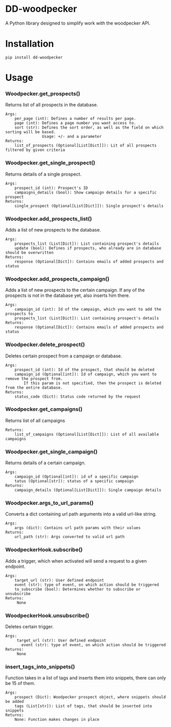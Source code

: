 # DD-woodpecker
A Python library designed to simplify work with the woodpecker API.

# Installation
`pip install dd-woodpecker`

# Usage

### Woodpecker.get_prospects()
 Returns list of all prospects in the database.

    Args:
        per_page (int): Defines a number of results per page.
        page (int): Defines a page number you want access to.
        sort (str): Defines the sort order, as well as the field on which sorting will be based.
                    Usage: +/- and a parameter
    Returns:
        list_of_prospects (Optional[List[Dict]]): Lit of all prospects filtered by given criteria

### Woodpecker.get_single_prospect()
Returns details of a single prospect.

    Args:
        prospect_id (int): Prospect's ID
        campaigns_details (bool): Show campaign details for a specific prospect
    Returns:
        single_prospect (Optional[List[Dict]]): Single prospect's details

### Woodpecker.add_prospects_list()
Adds a list of new prospects to the database.

    Args:
        prospects_list (List[Dict]): List containing prospect's details
        update (bool): Defines if prospects, who already are in database should be overwritten
    Returns:
        response (Optional[Dict]): Contains emails of added prospects and status

### Woodpecker.add_prospects_campaign()
Adds a list of new prospects to the certain campaign. If any of the prospects is not in the
        database yet, also inserts him there.

    Args:
        campaign_id (int): Id of the campaign, which you want to add the prospects to
        prospects_list (List[Dict]): List containing prospect's details
    Returns:
        response (Optional[Dict]): Contains emails of added prospects and status

### Woodpecker.delete_prospect()
Deletes certain prospect from a campaign or database.

    Args:
        prospect_id (int): Id of the prospect, that should be deleted
        campaign_id (Optional[int]): Id of campaign, which you want to remove the prospect from.
            If this param is not specified, then the prospect is deleted from the entire database.
    Returns:
        status_code (Dict): Status code returned by the request

### Woodpecker.get_campaigns()
Returns list of all campaigns

    Returns:
        list_of_campaigns (Optional[List[Dict]]): List of all available campaigns

### Woodpecker.get_single_campaign()
Returns details of a certain campaign.

    Args:
        campaign_id (Optional[int]): id of a specific campaign
        tatus (Optional[str]): status of a specific campaign
    Returns:
        campaign_details (Optional[List[Dict]]): Single campaign details

### Woodpecker.args_to_url_params()
Converts a dict containing url path arguments into a valid url-like string.

    Args:
        args (dict): Contains url path params with their values
    Returns:
        url_path (str): Args converted to valid url path

### WoodpeckerHook.subscribe()
Adds a trigger, which when activated will send a request to a given endpoint.
        
    Args:
        target_url (str): User defined endpoint
        event (str): type of event, on which action should be triggered
        to_subscribe (bool): Determines whether to subscribe or unsubscribe
    Returns:
         None

### WoodpeckerHook.unsubscribe()
Deletes certain trigger.

    Args:
         target_url (str): User defined endpoint
           event (str): type of event, on which action should be triggered
    Returns:
         None

### insert_tags_into_snippets()
Function takes in a list of tags and inserts them into snippets, there can only be 15 of them.

    Args:
        prospect (Dict): Woodpecker prospect object, where snippets should be added
        tags (List[str]): List of tags, that should be inserted into snippets
    Returns:
        None: Function makes changes in place
